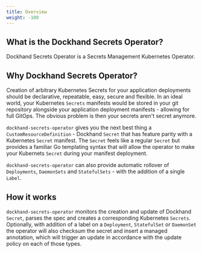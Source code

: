 ```yaml
---
title: Overview
weight: -100
---
```


## What is the Dockhand Secrets Operator?

Dockhand Secrets Operator is a Secrets Management Kubernetes Operator.

## Why Dockhand Secrets Operator?
Creation of arbitrary Kubernetes Secrets for your application deployments should be declarative, repeatable, easy, secure and flexible. In an ideal world, your Kubernetes `Secrets` manifests would be stored in your git repository alongside your application deployment manifests - allowing for full GitOps. The obvious problem is then your secrets aren't secret anymore. 

`dockhand-secrets-operator` gives you the next best thing a `CustomResourceDefinition` - Dockhand `Secret` that has feature parity with a Kubernetes `Secret` manifest. The `Secret` feels like a regular `Secret` but provides a familiar Go templating syntax that will allow the operator to make your Kubernets `Secret` during your manifest deployment.

`dockhand-secrets-operator` can also provide automatic rollover of `Deployments`, `DaemonSets` and `StatefulSets` - with the addition of a single `Label`.

## How it works
`dockhand-secrets-operator` monitors the creation and update of Dockhand `Secret`, parses the spec and creates a corresponding Kubernetes `Secrets`. Optionally, with addition of a label on a `Deployment`, `StatefulSet` or `DaemonSet` the operator will also checksum the secret and insert a managed annotation, which will trigger an update in accordance with the update policy on each of those types. 
